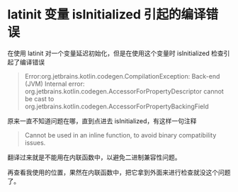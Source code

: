 # latinit 变量 isInitialized 引起的编译错误

在使用 latinit 对一个变量延迟初始化，但是在使用这个变量时 isInitialized 检查引起了编译错误

> Error:org.jetbrains.kotlin.codegen.CompilationException: Back-end (JVM) Internal error: org.jetbrains.kotlin.codegen.AccessorForPropertyDescriptor cannot be cast to org.jetbrains.kotlin.codegen.AccessorForPropertyBackingField

原来一直不知道问题在哪，直到点进去 isInitialized，有这样一句注释

> Cannot be used in an inline function, to avoid binary compatibility issues.

翻译过来就是不能用在内联函数中，以避免二进制兼容性问题。

再查看我使用的位置，果然在内联函数中，把它拿到外面来进行检查就没这个问题了。
